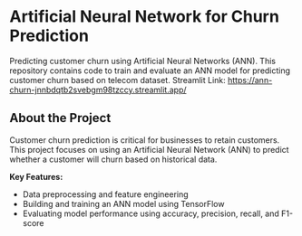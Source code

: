 # Artificial Neural Network for Churn Prediction

Predicting customer churn using Artificial Neural Networks (ANN). This repository contains code to train and evaluate an ANN model for predicting customer churn based on telecom dataset.
Streamlit Link: https://ann-churn-jnnbdqtb2svebgm98tzccy.streamlit.app/
## About the Project

Customer churn prediction is critical for businesses to retain customers. This project focuses on using an Artificial Neural Network (ANN) to predict whether a customer will churn based on historical data.

**Key Features:**
- Data preprocessing and feature engineering
- Building and training an ANN model using TensorFlow
- Evaluating model performance using accuracy, precision, recall, and F1-score

